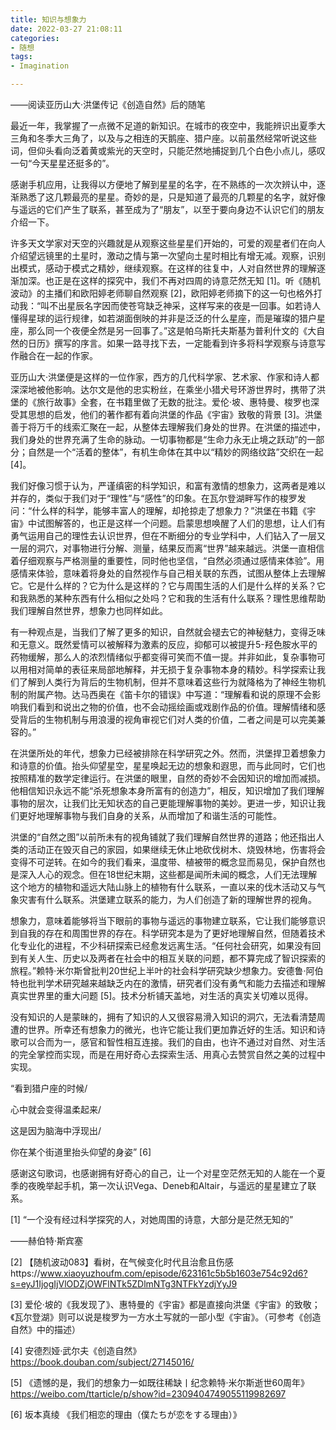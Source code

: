 ```yaml
---
title: 知识与想象力
date: 2022-03-27 21:08:11
categories:
- 随想
tags:
- Imagination

---
```




——阅读亚历山大·洪堡传记《创造自然》后的随笔



最近一年，我掌握了一点微不足道的新知识。在城市的夜空中，我能辨识出夏季大三角和冬季大三角了，以及与之相连的天鹅座、猎户座。以前虽然经常听说这些词，但仰头看向泛着黄或紫光的天空时，只能茫然地捕捉到几个白色小点儿，感叹一句“今天星星还挺多的”。

感谢手机应用，让我得以方便地了解到星星的名字，在不熟练的一次次辨认中，逐渐熟悉了这几颗最亮的星星。奇妙的是，只是知道了最亮的几颗星的名字，就好像与遥远的它们产生了联系，甚至成为了“朋友”，以至于要向身边不认识它们的朋友介绍一下。

许多天文学家对天空的兴趣就是从观察这些星星们开始的，可爱的观星者们在向人介绍望远镜里的土星时，激动之情与第一次望向土星时相比有增无减。观察，识别出模式，感动于模式之精妙，继续观察。在这样的往复中，人对自然世界的理解逐渐加深。也正是在这样的探究中，我们不再对四周的诗意茫然无知 [1]。听《随机波动》的主播们和欧阳婷老师聊自然观察 [2]，欧阳婷老师摘下的这一句也格外打动我：“叫不出星辰名字因而使苍穹缺乏神采，这样写来的夜是一回事。如若诗人懂得星球的运行规律，如若湖面倒映的并非是泛泛的什么星座，而是璀璨的猎户星座，那么同一个夜便全然是另一回事了。”这是帕乌斯托夫斯基为普利什文的《大自然的日历》撰写的序言。如果一路寻找下去，一定能看到许多将科学观察与诗意写作融合在一起的作家。

亚历山大·洪堡便是这样的一位作家，西方的几代科学家、艺术家、作家和诗人都深深地被他影响。达尔文是他的忠实粉丝，在乘坐小猎犬号环游世界时，携带了洪堡的《旅行故事》全套，在书籍里做了无数的批注。爱伦·坡、惠特曼、梭罗也深受其思想的启发，他们的著作都有着向洪堡的作品《宇宙》致敬的背景 [3]。洪堡善于将万千的线索汇聚在一起，从整体去理解我们身处的世界。在洪堡的描述中，我们身处的世界充满了生命的脉动。一切事物都是“生命力永无止境之跃动”的一部分；自然是一个“活着的整体”，有机生命体在其中以“精妙的网络纹路”交织在一起 [4]。

我们好像习惯于认为，严谨缜密的科学知识，和富有激情的想象力，这两者是难以并存的，类似于我们对于“理性”与“感性”的印象。在瓦尔登湖畔写作的梭罗发问：“什么样的科学，能够丰富人的理解，却抢掠走了想象力？”洪堡在书籍《宇宙》中试图解答的，也正是这样一个问题。启蒙思想唤醒了人们的思想，让人们有勇气运用自己的理性去认识世界，但在不断细分的专业学科中，人们钻入了一层又一层的洞穴，对事物进行分解、测量，结果反而离“世界”越来越远。洪堡一直相信着仔细观察与严格测量的重要性，同时他也坚信，“自然必须通过感情来体验”。用感情来体验，意味着将身处的自然视作与自己相关联的东西，试图从整体上去理解它。它是什么样的？它为什么是这样的？它与周围生活的人们是什么样的关系？它和我熟悉的某种东西有什么相似之处吗？它和我的生活有什么联系？理性思维帮助我们理解自然世界，想象力也同样如此。

有一种观点是，当我们了解了更多的知识，自然就会褪去它的神秘魅力，变得乏味和无意义。既然爱情可以被解释为激素的反应，抑郁可以被提升5-羟色胺水平的药物缓解，那么人的浓烈情绪似乎都变得可笑而不值一提。并非如此，复杂事物可以用相对简单的表征来局部地解释，并无损于复杂事物本身的精妙。科学探索让我们了解到人类行为背后的生物机制，但并不意味着这些行为就降格为了神经生物机制的附属产物。达马西奥在《笛卡尔的错误》中写道：“理解看和说的原理不会影响我们看到和说出之物的价值，也不会动摇绘画或戏剧作品的价值。理解情绪和感受背后的生物机制与用浪漫的视角审视它们对人类的价值，二者之间是可以完美兼容的。”

在洪堡所处的年代，想象力已经被排除在科学研究之外。然而，洪堡捍卫着想象力和诗意的价值。抬头仰望星空，星星唤起无边的想象和遐思，而与此同时，它们也按照精准的数学定律运行。在洪堡的眼里，自然的奇妙不会因知识的增加而减损。他相信知识永远不能“杀死想象本身所富有的创造力”，相反，知识增加了我们理解事物的层次，让我们比无知状态的自己更能理解事物的美妙。更进一步，知识让我们更好地理解事物与我们自身的关系，从而增加了和谐生活的可能性。

洪堡的“自然之图”以前所未有的视角铺就了我们理解自然世界的道路；他还指出人类的活动正在毁灭自己的家园，如果继续无休止地砍伐树木、烧毁林地，伤害将会变得不可逆转。在如今的我们看来，温度带、植被带的概念显而易见，保护自然也是深入人心的观念。但在18世纪末期，这些都是闻所未闻的概念，人们无法理解这个地方的植物和遥远大陆山脉上的植物有什么联系，一直以来的伐木活动又与气象灾害有什么联系。洪堡建立联系的能力，为人们创造了新的理解世界的视角。

想象力，意味着能够将当下眼前的事物与遥远的事物建立联系，它让我们能够意识到自我的存在和周围世界的存在。科学研究本是为了更好地理解自然，但随着技术化专业化的进程，不少科研探索已经愈发远离生活。“任何社会研究，如果没有回到有关人生、历史以及两者在社会中的相互关联的问题，都不算完成了智识探索的旅程。”赖特·米尔斯曾批判20世纪上半叶的社会科学研究缺少想象力。安德鲁·阿伯特也批判学术研究越来越缺乏内在的激情，研究者们没有勇气和能力去描述和理解真实世界里的重大问题 [5]。技术分析铺天盖地，对生活的真实关切难以觅得。

没有知识的人是蒙昧的，拥有了知识的人又很容易滑入知识的洞穴，无法看清楚周遭的世界。所幸还有想象力的微光，也许它能让我们更加靠近好的生活。知识和诗歌可以合而为一，感官和智性相互连接。我们的自由，也许不通过对自然、对生活的完全掌控而实现，而是在用好奇心去探索生活、用真心去赞赏自然之美的过程中实现。



“看到猎户座的时候/

心中就会变得温柔起来/

这是因为脑海中浮现出/

你在某个街道里抬头仰望的身姿” [6]

感谢这句歌词，也感谢拥有好奇心的自己，让一个对星空茫然无知的人能在一个夏季的夜晚举起手机，第一次认识Vega、Deneb和Altair，与遥远的星星建立了联系。



[1] “一个没有经过科学探究的人，对她周围的诗意，大部分是茫然无知的”

——赫伯特·斯宾塞

[2] 【随机波动083】看树，在气候变化时代且治愈且伤感https://www.xiaoyuzhoufm.com/episode/623161c5b5b1603e754c92d6?s=eyJ1IjogIjVlODZjOWFlNTk5ZDlmNTg3NTFkYzdjYyJ9

[3] 爱伦·坡的《我发现了》、惠特曼的《宇宙》都是直接向洪堡《宇宙》的致敬；《瓦尔登湖》则可以说是梭罗为一方水土写就的一部小型《宇宙》。（可参考《创造自然》中的描述）

[4] 安德烈娅·武尔夫《创造自然》 https://book.douban.com/subject/27145016/

[5] 《遗憾的是，我们的想象力一如既往稀缺丨纪念赖特·米尔斯逝世60周年》https://weibo.com/ttarticle/p/show?id=2309404749055119982697

[6] 坂本真绫 《我们相恋的理由（僕たちが恋をする理由）》
